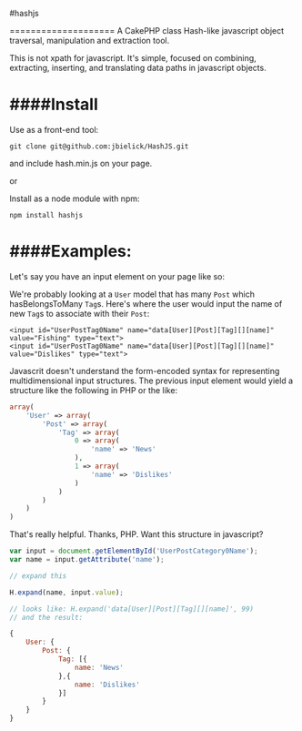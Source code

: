 #hashjs

====================
A CakePHP class Hash-like javascript object traversal, manipulation and extraction tool.

This is not xpath for javascript. It's simple, focused on combining, extracting, inserting, and translating data paths in javascript objects.

####Install
=========================
Use as a front-end tool:

    git clone git@github.com:jbielick/HashJS.git

and include hash.min.js on your page.

or

Install as a node module with npm:

    npm install hashjs
	 
####Examples:
=========================
Let's say you have an input element on your page like so:

We're probably looking at a `User` model that has many `Post` which hasBelongsToMany `Tag`s.
Here's where the user would input the name of new `Tag`s to associate with their `Post`:

    <input id="UserPostTag0Name" name="data[User][Post][Tag][][name]" value="Fishing" type="text">
    <input id="UserPostTag0Name" name="data[User][Post][Tag][][name]" value="Dislikes" type="text">

Javascrit doesn't understand the form-encoded syntax for representing multidimensional input structures.
The previous input element would yield a structure like the following in PHP or the like:

```php
array(
	'User' => array(
		'Post' => array(
			'Tag' => array(
				0 => array(
					'name' => 'News'
				),
				1 => array(
					'name' => 'Dislikes'
				)
			)
		)
	)
)
```
That's really helpful. Thanks, PHP. 
Want this structure in javascript?

```javascript
var input = document.getElementById('UserPostCategory0Name');
var name = input.getAttribute('name');

// expand this

H.expand(name, input.value);

// looks like: H.expand('data[User][Post][Tag][][name]', 99)
// and the result:

{
	User: {
		Post: {
			Tag: [{
				name: 'News'
			},{
				name: 'Dislikes'
			}]
		}
	}
}
```